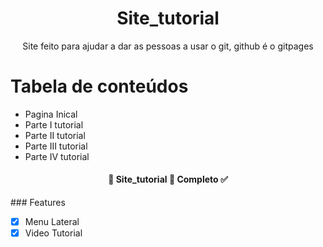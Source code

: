 <h1 align="center">Site_tutorial</h1>

<p align="center">Site feito para ajudar a dar as pessoas a usar o git, github é o gitpages</p>

Tabela de conteúdos
=================
<!--ts-->
   * Pagina Inical
   * Parte I tutorial 
   * Parte II tutorial 
   * Parte III tutorial 
   * Parte IV tutorial 
<!--te-->
 <h4 align="center"> 
	🚧  Site_tutorial 🚀 Completo ✅
</h4>
### Features

- [x] Menu Lateral 
- [x] Video Tutorial  
